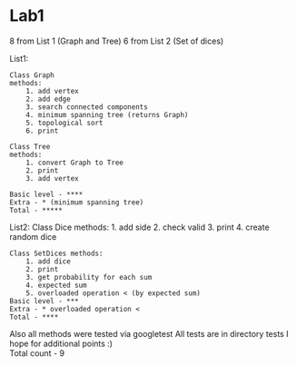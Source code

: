 # Lab1 
8 from List 1 (Graph and Tree)
6 from List 2 (Set of dices)

List1:

	Class Graph 
	methods:
		1. add vertex
		2. add edge
		3. search connected components 
		4. minimum spanning tree (returns Graph)
		5. topological sort
		6. print 

	Class Tree 
	methods:
		1. convert Graph to Tree
		2. print
		3. add vertex

	Basic level - ****
	Extra - * (minimum spanning tree)
	Total - *****

List2:
	Class Dice
	methods:
		1. add side
		2. check valid
		3. print
		4. create random dice

	Class SetDices methods:
		1. add dice
		2. print
		3. get probability for each sum
		4. expected sum
		5. overloaded operation < (by expected sum)	 
	Basic level - ***
	Extra - * overloaded operation <
	Total - ****
Also all methods were tested via googletest
All tests are in directory tests
I hope for additional points :)  	
Total count - 9	


